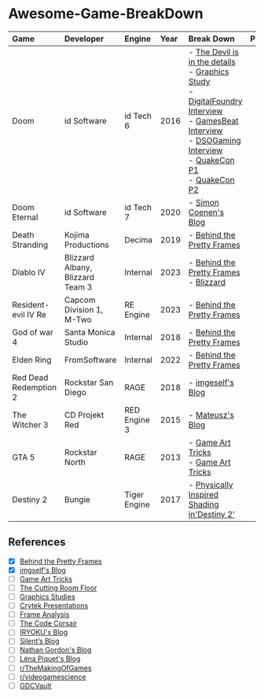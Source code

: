 # Awesome-Game-BreakDown

|Game|Developer|Engine|Year|Break Down|Propaganda|
|:---|:---|:---|:---|:---|:---|
|Doom|id Software|id Tech 6|2016|- [The Devil is in the details](https://advances.realtimerendering.com/s2016/Siggraph2016_idTech6.pdf)<br>- [Graphics Study](https://www.adriancourreges.com/blog/2016/09/09/doom-2016-graphics-study/)<br>- [DigitalFoundry Interview](https://www.eurogamer.net/digitalfoundry-2016-doom-tech-interview)<br>- [GamesBeat Interview](https://venturebeat.com/games/the-definitive-interview-on-the-making-of-doom/)<br>- [DSOGaming Interview](https://www.dsogaming.com/interviews/id-software-tech-interview-dx12-vulkan-mega-textures-pbr-global-illumination-more/)<br>- [QuakeCon P1](https://www.twitch.tv/videos/81946710)<br>- [QuakeCon P2](https://www.twitch.tv/videos/81950107)|
|Doom Eternal|id Software|id Tech 7|2020|- [Simon Coenen's Blog](https://simoncoenen.com/blog/programming/graphics/DoomEternalStudy.html)|
|Death Stranding|Kojima Productions|Decima|2019|- [Behind the Pretty Frames](https://mamoniem.com/behind-the-pretty-frames-death-stranding/)|
|Diablo IV|Blizzard Albany, Blizzard Team 3|Internal|2023|- [Behind the Pretty Frames](https://mamoniem.com/behind-the-pretty-frames-diablo-iv/)<br>- [Blizzard](https://news.blizzard.com/en-us/diablo4/23964183/peeling-back-the-varnish-the-graphics-of-diablo-iv)|
|Resident-evil IV Re|Capcom Division 1, M-Two|RE Engine|2023|- [Behind the Pretty Frames](https://mamoniem.com/behind-the-pretty-frames-resident-evil/)|
|God of war 4|Santa Monica Studio|Internal|2018|- [Behind the Pretty Frames](https://mamoniem.com/behind-the-pretty-frames-god-of-war/)|
|Elden Ring|FromSoftware|Internal|2022|- [Behind the Pretty Frames](https://mamoniem.com/behind-the-pretty-frames-elden-ring/)|
|Red Dead Redemption 2|Rockstar San Diego|RAGE|2018|- [imgeself's Blog](https://imgeself.github.io/posts/2020-06-19-graphics-study-rdr2/)|
|The Witcher 3|CD Projekt Red|RED Engine 3|2015|- [Mateusz's Blog](https://astralcode.blogspot.com/2018/11/reverse-engineering-rendering-of.html)|
|GTA 5| Rockstar North | RAGE | 2013 |- [Game Art Tricks](https://simonschreibt.de/gat/gta-v-underestimated-glow/)<br>- [Game Art Tricks](https://simonschreibt.de/gat/gta-v-wormy-fountain/)|
|Destiny 2| Bungie | Tiger Engine | 2017 |- [Physically Inspired Shading in'Destiny 2'](https://www.gdcvault.com/play/1025290/Translating-Art-into-Technology-Physically)|

## References
- [X] [Behind the Pretty Frames](https://mamoniem.com/category/behind-the-pretty-frames/)
- [X] [imgself's Blog](https://imgeself.github.io/posts/)
- [ ] [Game Art Tricks](https://simonschreibt.de/game-art-tricks/)
- [ ] [The Cutting Room Floor](https://tcrf.net/The_Cutting_Room_Floor)
- [ ] [Graphics Studies](https://www.adriancourreges.com/blog/)
- [ ] [Crytek Presentations](https://archive.org/download/crytek_presentations)
- [ ] [Frame Analysis](https://alain.xyz/blog)
- [ ] [The Code Corsair](https://www.elopezr.com/)
- [ ] [IRYOKU's Blog](https://www.iryoku.com/)
- [ ] [Silent’s Blog](https://cookieplmonster.github.io/)
- [ ] [Nathan Gordon's Blog](https://medium.com/@gordonnl)
- [ ] [Léna Piquet's Blog](https://www.froyok.fr/articles.html)
- [ ] [r/TheMakingOfGames](https://www.reddit.com/r/TheMakingOfGames/)
- [ ] [r/videogamescience](https://www.reddit.com/r/videogamescience/)
- [ ] [GDCVault](https://www.gdcvault.com/)
